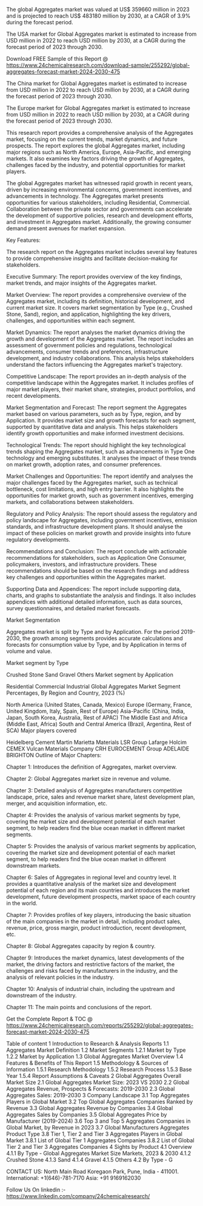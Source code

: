 The global Aggregates market was valued at US$ 359660 million in 2023 and is projected to reach US$ 483180 million by 2030, at a CAGR of 3.9% during the forecast period.

The USA market for Global  Aggregates market is estimated to increase from USD million in 2022 to reach USD million by 2030, at a CAGR during the forecast period of 2023 through 2030.

Download FREE Sample of this Report @ https://www.24chemicalresearch.com/download-sample/255292/global-aggregates-forecast-market-2024-2030-475

The China market for Global  Aggregates market is estimated to increase from USD million in 2022 to reach USD million by 2030, at a CAGR during the forecast period of 2023 through 2030.

The Europe market for Global  Aggregates  market is estimated to increase from USD million in 2022 to reach USD million by 2030, at a CAGR during the forecast period of 2023 through 2030.

This research report provides a comprehensive analysis of the Aggregates market, focusing on the current trends, market dynamics, and future prospects. The report explores the global Aggregates market, including major regions such as North America, Europe, Asia-Pacific, and emerging markets. It also examines key factors driving the growth of Aggregates, challenges faced by the industry, and potential opportunities for market players.

The global Aggregates market has witnessed rapid growth in recent years, driven by increasing environmental concerns, government incentives, and advancements in technology. The Aggregates market presents opportunities for various stakeholders, including Residential, Commercial. Collaboration between the private sector and governments can accelerate the development of supportive policies, research and development efforts, and investment in Aggregates market. Additionally, the growing consumer demand present avenues for market expansion.

Key Features:

The research report on the Aggregates market includes several key features to provide comprehensive insights and facilitate decision-making for stakeholders.

Executive Summary: The report provides overview of the key findings, market trends, and major insights of the Aggregates market.

Market Overview: The report provides a comprehensive overview of the Aggregates market, including its definition, historical development, and current market size. It covers market segmentation by Type (e.g., Crushed Stone, Sand), region, and application, highlighting the key drivers, challenges, and opportunities within each segment.

Market Dynamics: The report analyses the market dynamics driving the growth and development of the Aggregates market. The report includes an assessment of government policies and regulations, technological advancements, consumer trends and preferences, infrastructure development, and industry collaborations. This analysis helps stakeholders understand the factors influencing the Aggregates market's trajectory.

Competitive Landscape: The report provides an in-depth analysis of the competitive landscape within the Aggregates market. It includes profiles of major market players, their market share, strategies, product portfolios, and recent developments.

Market Segmentation and Forecast: The report segment the Aggregates market based on various parameters, such as by Type, region, and by Application. It provides market size and growth forecasts for each segment, supported by quantitative data and analysis. This helps stakeholders identify growth opportunities and make informed investment decisions.

Technological Trends: The report should highlight the key technological trends shaping the Aggregates market, such as advancements in Type One technology and emerging substitutes. It analyses the impact of these trends on market growth, adoption rates, and consumer preferences.

Market Challenges and Opportunities: The report identify and analyses the major challenges faced by the Aggregates market, such as technical bottleneck, cost limitations, and high entry barrier. It also highlights the opportunities for market growth, such as government incentives, emerging markets, and collaborations between stakeholders.

Regulatory and Policy Analysis: The report should assess the regulatory and policy landscape for Aggregates, including government incentives, emission standards, and infrastructure development plans. It should analyse the impact of these policies on market growth and provide insights into future regulatory developments.

Recommendations and Conclusion: The report conclude with actionable recommendations for stakeholders, such as Application One Consumer, policymakers, investors, and infrastructure providers. These recommendations should be based on the research findings and address key challenges and opportunities within the Aggregates market.

Supporting Data and Appendices: The report include supporting data, charts, and graphs to substantiate the analysis and findings. It also includes appendices with additional detailed information, such as data sources, survey questionnaires, and detailed market forecasts.

Market Segmentation

Aggregates market is split by Type and by Application. For the period 2019-2030, the growth among segments provides accurate calculations and forecasts for consumption value by Type, and by Application in terms of volume and value.

Market segment by Type

Crushed Stone
Sand
Gravel
Others
Market segment by Application

Residential
Commercial
Industrial
Global Aggregates Market Segment Percentages, By Region and Country, 2023 (%)

North America (United States, Canada, Mexico)
Europe (Germany, France, United Kingdom, Italy, Spain, Rest of Europe)
Asia-Pacific (China, India, Japan, South Korea, Australia, Rest of APAC)
The Middle East and Africa (Middle East, Africa)
South and Central America (Brazil, Argentina, Rest of SCA)
Major players covered

Heidelberg Cement
Martin Marietta Materials
LSR Group
Lafarge Holcim
CEMEX
Vulcan Materials Company
CRH
EUROCEMENT Group
ADELAIDE BRIGHTON
Outline of Major Chapters:

Chapter 1: Introduces the definition of Aggregates, market overview.

Chapter 2: Global Aggregates market size in revenue and volume.

Chapter 3: Detailed analysis of Aggregates manufacturers competitive landscape, price, sales and revenue market share, latest development plan, merger, and acquisition information, etc.

Chapter 4: Provides the analysis of various market segments by type, covering the market size and development potential of each market segment, to help readers find the blue ocean market in different market segments.

Chapter 5: Provides the analysis of various market segments by application, covering the market size and development potential of each market segment, to help readers find the blue ocean market in different downstream markets.

Chapter 6: Sales of Aggregates in regional level and country level. It provides a quantitative analysis of the market size and development potential of each region and its main countries and introduces the market development, future development prospects, market space of each country in the world.

Chapter 7: Provides profiles of key players, introducing the basic situation of the main companies in the market in detail, including product sales, revenue, price, gross margin, product introduction, recent development, etc.

Chapter 8: Global Aggregates capacity by region & country.

Chapter 9: Introduces the market dynamics, latest developments of the market, the driving factors and restrictive factors of the market, the challenges and risks faced by manufacturers in the industry, and the analysis of relevant policies in the industry.

Chapter 10: Analysis of industrial chain, including the upstream and downstream of the industry.

Chapter 11: The main points and conclusions of the report.

Get the Complete Report & TOC @ https://www.24chemicalresearch.com/reports/255292/global-aggregates-forecast-market-2024-2030-475

Table of content
1 Introduction to Research & Analysis Reports
1.1 Aggregates Market Definition
1.2 Market Segments
1.2.1 Market by Type
1.2.2 Market by Application
1.3 Global Aggregates Market Overview
1.4 Features & Benefits of This Report
1.5 Methodology & Sources of Information
1.5.1 Research Methodology
1.5.2 Research Process
1.5.3 Base Year
1.5.4 Report Assumptions & Caveats
2 Global Aggregates Overall Market Size
2.1 Global Aggregates Market Size: 2023 VS 2030
2.2 Global Aggregates Revenue, Prospects & Forecasts: 2019-2030
2.3 Global Aggregates Sales: 2019-2030
3 Company Landscape
3.1 Top Aggregates Players in Global Market
3.2 Top Global Aggregates Companies Ranked by Revenue
3.3 Global Aggregates Revenue by Companies
3.4 Global Aggregates Sales by Companies
3.5 Global Aggregates Price by Manufacturer (2019-2024)
3.6 Top 3 and Top 5 Aggregates Companies in Global Market, by Revenue in 2023
3.7 Global Manufacturers Aggregates Product Type
3.8 Tier 1, Tier 2 and Tier 3 Aggregates Players in Global Market
3.8.1 List of Global Tier 1 Aggregates Companies
3.8.2 List of Global Tier 2 and Tier 3 Aggregates Companies
4 Sights by Product
4.1 Overview
4.1.1 By Type - Global Aggregates Market Size Markets, 2023 & 2030
4.1.2 Crushed Stone
4.1.3 Sand
4.1.4 Gravel
4.1.5 Others
4.2 By Type - G

CONTACT US:
North Main Road Koregaon Park, Pune, India - 411001.
International: +1(646)-781-7170
Asia: +91 9169162030

Follow Us On linkedin :- https://www.linkedin.com/company/24chemicalresearch/
